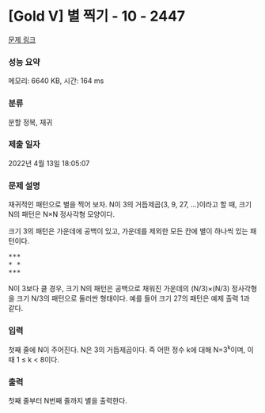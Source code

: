 # [Gold V] 별 찍기 - 10 - 2447 

[문제 링크](https://www.acmicpc.net/problem/2447) 

### 성능 요약

메모리: 6640 KB, 시간: 164 ms

### 분류

분할 정복, 재귀

### 제출 일자

2022년 4월 13일 18:05:07

### 문제 설명

<p>재귀적인 패턴으로 별을 찍어 보자. N이 3의 거듭제곱(3, 9, 27, ...)이라고 할 때, 크기 N의 패턴은 N×N 정사각형 모양이다.</p>

<p>크기 3의 패턴은 가운데에 공백이 있고, 가운데를 제외한 모든 칸에 별이 하나씩 있는 패턴이다.</p>

<pre>***
* *
***</pre>

<p>N이 3보다 클 경우, 크기 N의 패턴은 공백으로 채워진 가운데의 (N/3)×(N/3) 정사각형을 크기 N/3의 패턴으로 둘러싼 형태이다. 예를 들어 크기 27의 패턴은 예제 출력 1과 같다.</p>

### 입력 

 <p>첫째 줄에 N이 주어진다. N은 3의 거듭제곱이다. 즉 어떤 정수 k에 대해 N=3<sup>k</sup>이며, 이때 1 ≤ k < 8이다.</p>

### 출력 

 <p>첫째 줄부터 N번째 줄까지 별을 출력한다.</p>

